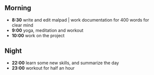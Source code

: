 ## Morning
- **8:30** write and edit malpad | work documentation for 400 words for clear mind
- **9:00** yoga, meditation and workout
- **10:00** work on the project

## Night
- **22:00** learn some new skills, and summarize the day
- **23:00** workout for half an hour